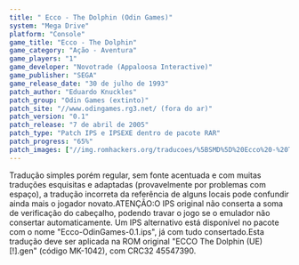 ```yaml
---
title: " Ecco - The Dolphin (Odin Games)"
system: "Mega Drive"
platform: "Console"
game_title: "Ecco - The Dolphin"
game_category: "Ação - Aventura"
game_players: "1"
game_developer: "Novotrade (Appaloosa Interactive)"
game_publisher: "SEGA"
game_release_date: "30 de julho de 1993"
patch_author: "Eduardo Knuckles"
patch_group: "Odin Games (extinto)"
patch_site: "//www.odingames.rg3.net/ (fora do ar)"
patch_version: "0.1"
patch_release: "7 de abril de 2005"
patch_type: "Patch IPS e IPSEXE dentro de pacote RAR"
patch_progress: "65%"
patch_images: ["//img.romhackers.org/traducoes/%5BSMD%5D%20Ecco%20-%20The%20Dolphin%20-%20Odin%20Games%20-%201.png","//img.romhackers.org/traducoes/%5BSMD%5D%20Ecco%20-%20The%20Dolphin%20-%20Odin%20Games%20-%202.png","//img.romhackers.org/traducoes/%5BSMD%5D%20Ecco%20-%20The%20Dolphin%20-%20Odin%20Games%20-%203.png"]
---
```

Tradução simples porém regular, sem fonte acentuada e com muitas traduções esquisitas e adaptadas (provavelmente por problemas com espaço), a tradução incorreta da referência de alguns locais pode confundir ainda mais o jogador novato.ATENÇÃO:O IPS original não conserta a soma de verificação do cabeçalho, podendo travar o jogo se o emulador não consertar automaticamente. Um IPS alternativo está disponível no pacote com o nome "Ecco-OdinGames-0.1.ips", já com tudo consertado.Esta tradução deve ser aplicada na ROM original "ECCO The Dolphin (UE) [!].gen" (código MK-1042), com CRC32 45547390.